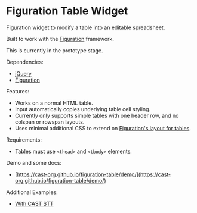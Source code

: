 # Figuration Table Widget

Figuration widget to modify a table into an editable spreadsheet.

Built to work with the [Figuration](http://figuration.org) framework.

This is currently in the prototype stage.

Dependencies:
- [jQuery](http://jquery.com/)
- [Figuration](http://figuration.org)

Features:
- Works on a normal HTML table.
- Input automatically copies underlying table cell styling.
- Currently only supports simple tables with one header row, and no colspan or rowspan layouts.
- Uses minimal additional CSS to extend on [Figuration's layout for tables](http://figuration.org/content/tables/).

Requirements:
- Tables must use `<thead>` and `<tbody>` elements.

Demo and some docs:
- [https://cast-org.github.io/figuration-table/demo/](https://cast-org.github.io/figuration-table/demo/)

Additional Examples:
- [With CAST STT](https://cast-org.github.io/figuration-table/demo/example-stt.html)
